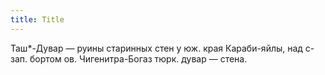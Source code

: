 ```yaml
---
title: Title
---
```


Таш*-Дувар — руины старинных стен у юж. края Караби-яйлы, над с-зап. бортом ов.
Чигенитра-Богаз тюрк. дувар — стена.
